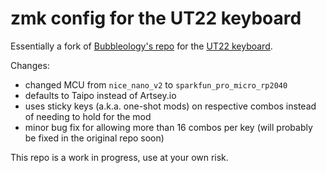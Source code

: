 # zmk config for the UT22 keyboard
Essentially a fork of [Bubbleology's repo](https://github.com/Bubbleology/zmk-config-ut22) for the [UT22 keyboard](https://github.com/Bubbleology/UT22).

Changes:
- changed MCU from `nice_nano_v2` to `sparkfun_pro_micro_rp2040`
- defaults to Taipo instead of Artsey.io
- uses sticky keys (a.k.a. one-shot mods) on respective combos instead of needing to hold for the mod
- minor bug fix for allowing more than 16 combos per key (will probably be fixed in the original repo soon)

This repo is a work in progress, use at your own risk.
